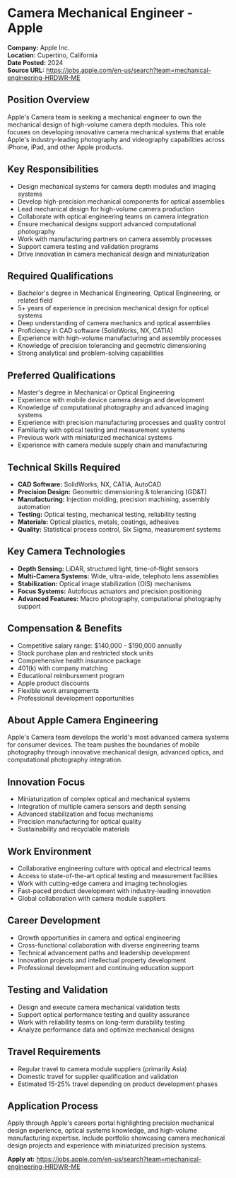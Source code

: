 # Camera Mechanical Engineer - Apple

**Company:** Apple Inc.  
**Location:** Cupertino, California  
**Date Posted:** 2024  
**Source URL:** https://jobs.apple.com/en-us/search?team=mechanical-engineering-HRDWR-ME

## Position Overview

Apple's Camera team is seeking a mechanical engineer to own the mechanical design of high-volume camera depth modules. This role focuses on developing innovative camera mechanical systems that enable Apple's industry-leading photography and videography capabilities across iPhone, iPad, and other Apple products.

## Key Responsibilities

- Design mechanical systems for camera depth modules and imaging systems
- Develop high-precision mechanical components for optical assemblies
- Lead mechanical design for high-volume camera production
- Collaborate with optical engineering teams on camera integration
- Ensure mechanical designs support advanced computational photography
- Work with manufacturing partners on camera assembly processes
- Support camera testing and validation programs
- Drive innovation in camera mechanical design and miniaturization

## Required Qualifications

- Bachelor's degree in Mechanical Engineering, Optical Engineering, or related field
- 5+ years of experience in precision mechanical design for optical systems
- Deep understanding of camera mechanics and optical assemblies
- Proficiency in CAD software (SolidWorks, NX, CATIA)
- Experience with high-volume manufacturing and assembly processes
- Knowledge of precision tolerancing and geometric dimensioning
- Strong analytical and problem-solving capabilities

## Preferred Qualifications

- Master's degree in Mechanical or Optical Engineering
- Experience with mobile device camera design and development
- Knowledge of computational photography and advanced imaging systems
- Experience with precision manufacturing processes and quality control
- Familiarity with optical testing and measurement systems
- Previous work with miniaturized mechanical systems
- Experience with camera module supply chain and manufacturing

## Technical Skills Required

- **CAD Software:** SolidWorks, NX, CATIA, AutoCAD
- **Precision Design:** Geometric dimensioning & tolerancing (GD&T)
- **Manufacturing:** Injection molding, precision machining, assembly automation
- **Testing:** Optical testing, mechanical testing, reliability testing
- **Materials:** Optical plastics, metals, coatings, adhesives
- **Quality:** Statistical process control, Six Sigma, measurement systems

## Key Camera Technologies

- **Depth Sensing:** LiDAR, structured light, time-of-flight sensors
- **Multi-Camera Systems:** Wide, ultra-wide, telephoto lens assemblies
- **Stabilization:** Optical image stabilization (OIS) mechanisms
- **Focus Systems:** Autofocus actuators and precision positioning
- **Advanced Features:** Macro photography, computational photography support

## Compensation & Benefits

- Competitive salary range: $140,000 - $190,000 annually
- Stock purchase plan and restricted stock units
- Comprehensive health insurance package
- 401(k) with company matching
- Educational reimbursement program
- Apple product discounts
- Flexible work arrangements
- Professional development opportunities

## About Apple Camera Engineering

Apple's Camera team develops the world's most advanced camera systems for consumer devices. The team pushes the boundaries of mobile photography through innovative mechanical design, advanced optics, and computational photography integration.

## Innovation Focus

- Miniaturization of complex optical and mechanical systems
- Integration of multiple camera sensors and depth sensing
- Advanced stabilization and focus mechanisms
- Precision manufacturing for optical quality
- Sustainability and recyclable materials

## Work Environment

- Collaborative engineering culture with optical and electrical teams
- Access to state-of-the-art optical testing and measurement facilities
- Work with cutting-edge camera and imaging technologies
- Fast-paced product development with industry-leading innovation
- Global collaboration with camera module suppliers

## Career Development

- Growth opportunities in camera and optical engineering
- Cross-functional collaboration with diverse engineering teams
- Technical advancement paths and leadership development
- Innovation projects and intellectual property development
- Professional development and continuing education support

## Testing and Validation

- Design and execute camera mechanical validation tests
- Support optical performance testing and quality assurance
- Work with reliability teams on long-term durability testing
- Analyze performance data and optimize mechanical designs

## Travel Requirements

- Regular travel to camera module suppliers (primarily Asia)
- Domestic travel for supplier qualification and validation
- Estimated 15-25% travel depending on product development phases

## Application Process

Apply through Apple's careers portal highlighting precision mechanical design experience, optical systems knowledge, and high-volume manufacturing expertise. Include portfolio showcasing camera mechanical design projects and experience with miniaturized precision systems.

**Apply at:** https://jobs.apple.com/en-us/search?team=mechanical-engineering-HRDWR-ME